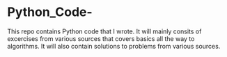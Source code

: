 # Python_Code-
This repo contains Python code that I wrote. It will mainly consits of excercises from various sources that covers basics all the way to algorithms. It will also contain solutions to problems from various sources. 
